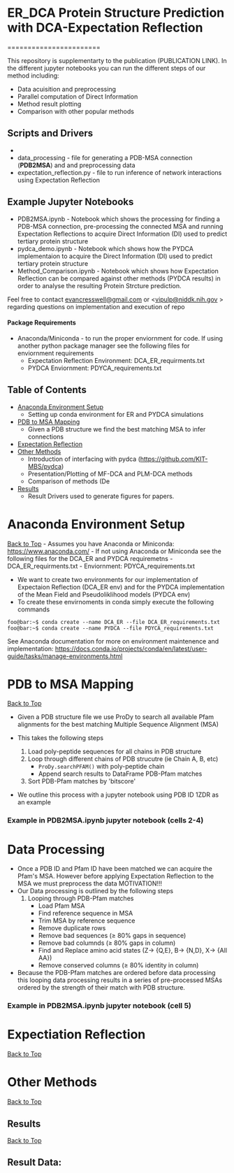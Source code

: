# ER_DCA Protein Structure Prediction with DCA-Expectation Reflection
=======================

This repository is supplementarty to the publication (PUBLICATION LINK). In the different jupyter notebooks you can run the different steps of our method including:
* Data acuisition and preprocessing 
* Parallel computation of Direct Information
* Method result plotting
* Comparison with other popular methods

## Scripts and Drivers
* 
* data_processing - file for generating a PDB-MSA connection (**PDB2MSA**) and and preprocessing data
* expectation_reflection.py - file to run inference of network interactions using Expectation Reflection
## Example Jupyter Notebooks
* PDB2MSA.ipynb - Notebook which shows the processing for finding a PDB-MSA connection, pre-processing the connected MSA and running Expectation Reflections to acquire Direct Information (DI) used to predict tertiary protein structure
* pydca_demo.ipynb - Notebook which shows how the PYDCA implementaion to acquire the Direct Information (DI) used to predict tertiary protein structure
* Method_Comparison.ipynb - Notebook which shows how Expectation Reflection can be compared against other methods (PYDCA results) in order to analyse the resulting Protein Strcture prediction.

Feel free to contact <evancresswell@gmail.com> or <vipulp@niddk.nih.gov > regarding questions on implementation and execution of repo

#### Package Requirements
- Anaconda/Miniconda - to run the proper enviornment for code. If using another python package manager see the following files for enviornment requirements 
    - Expectation Reflection Environment: DCA_ER_requirments.txt
    - PYDCA Enviornment: PDYCA_requirements.txt

## Table of Contents
- [Anaconda Environment Setup](#Anaconda-Environment-Setup)
	- Setting up conda environment for ER and PYDCA simulations
- [PDB to MSA Mapping](#PDB-to-MSA-Mapping)
	- Given a PDB structure we find the best matching MSA to infer connections
- [Expectation Reflection](#Expectation-Reflection)
- [Other Methods](#Other-Methods)
	- Introduction of interfacing with pydca (https://github.com/KIT-MBS/pydca)
	- Presentation/Plotting of MF-DCA and PLM-DCA methods
	- Comparison of methods (De
- [Results](#Results)
	- Result Drivers used to generate figures for papers.


# Anaconda Environment Setup
[Back to Top](#Table-of-Contents)
	- Assumes you have Anaconda or Miniconda: https://www.anaconda.com/
	- If not using Anaconda or Miniconda see the following files for the DCA_ER and PYDCA requiremetns
		- DCA_ER_requirments.txt
    		- Enviornment: PDYCA_requirements.txt
* We want to create two environments for our implementation of Expectaion Reflection (DCA_ER env) and for the PYDCA implementation of the Mean Field and Pseudoliklihood models (PYDCA env)
* To create these envirnoments in conda simply execute the following commands
```console
foo@bar:~$ conda create --name DCA_ER --file DCA_ER_requirements.txt 
foo@bar:~$ conda create --name PYDCA --file PDYCA_requirements.txt
```
See Anaconda documentation for more on environment maintenence and implementation: https://docs.conda.io/projects/conda/en/latest/user-guide/tasks/manage-environments.html

# PDB to MSA Mapping
[Back to Top](#Table-of-Contents)

* Given a PDB structure file we use ProDy to search all available Pfam alignments for the best matching Multiple Sequence Alignment (MSA)
* This takes the following steps
	1. Load poly-peptide sequences for all chains in PDB structure
	2. Loop through different chains of PDB strucutre (ie Chain A, B, etc)
		* ```ProDy.searchPFAM()``` with poly-peptide chain
		* Append search results to DataFrame PDB-Pfam matches
	3. Sort PDB-Pfam matches by 'bitscore'

* We outline this process with a jupyter notebook using PDB ID 1ZDR as an example
### Example in PDB2MSA.ipynb jupyter notebook (cells 2-4)

# Data Processing
* Once a PDB ID and Pfam ID have been matched we can acquire the Pfam's MSA. However before applying Expectation Reflection to the MSA we must preprocess the data MOTIVATION!!!
* Our Data processing is outlined by the following steps
	1. Looping through PDB-Pfam matches
		* Load Pfam MSA
		* Find reference sequence in MSA
		* Trim MSA by reference sequence
		* Remove duplicate rows
		* Remove bad sequences ($\geq$ 80% gaps in sequence)
		* Remove bad columnds ($\geq$ 80% gaps in column)
		* Find and Replace amino acid states (Z$\rightarrow$ {Q,E}, B$\rightarrow$ {N,D}, X$\rightarrow$ {All AA})
		* Remove conserved columns ($\geq$ 80% identity in column)
* Because the PDB-Pfam matches are ordered before data processing this looping data processing results in a series of pre-processed MSAs ordered by the strength of their match with PDB structure.
### Example in PDB2MSA.ipynb jupyter notebook (cell 5)


# Expectiation Reflection
[Back to Top](#Table-of-Contents)


# Other Methods
[Back to Top](#Table-of-Contents)

## Results
[Back to Top](#Table-of-Contents)
## Result Data:


